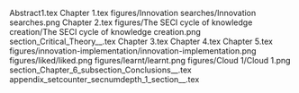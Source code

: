 Abstract1.tex
Chapter 1.tex
figures/Innovation searches/Innovation searches.png
Chapter 2.tex
figures/The SECI cycle of knowledge creation/The SECI cycle of knowledge creation.png
section_Critical_Theory__.tex
Chapter 3.tex
Chapter 4.tex
Chapter 5.tex
figures/innovation-implementation/innovation-implementation.png
figures/liked/liked.png
figures/learnt/learnt.png
figures/Cloud 1/Cloud 1.png
section_Chapter_6_subsection_Conclusions__.tex
appendix_setcounter_secnumdepth_1_section__.tex